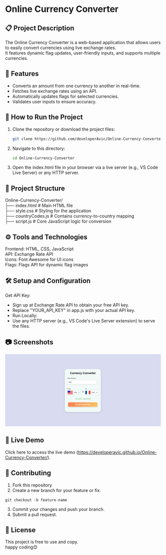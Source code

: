 # Online Currency Converter

## 📋 Project Description

The Online Currency Converter is a web-based application that allows users to easily convert currencies using live exchange rates.<br> It features dynamic flag updates, user-friendly inputs, and supports multiple currencies.

## 🌟 Features

- Converts an amount from one currency to another in real-time.
- Fetches live exchange rates using an API.
- Automatically updates flags for selected currencies.
- Validates user inputs to ensure accuracy.

## 🚀 How to Run the Project

1. Clone the repository or download the project files:
   ```bash
   git clone https://github.com/developerAvic/Online-Currency-Converter.git
   ```
2. Navigate to this directory:
   ```bash
   cd Online-Currency-Converter
   ```
3. Open the index.html file in your browser via a live server (e.g., VS Code Live Server) or any HTTP server.

## 📁 Project Structure
   Online-Currency-Converter/<br>
    ├── index.html # Main HTML file<br>
    ├── style.css # Styling for the application<br>
    ├── countryCodes.js # Contains currency-to-country mapping<br>
    ├── script.js # Core JavaScript logic for conversion<br>

## ⚙️ Tools and Technologies
   Frontend: HTML, CSS, JavaScript<br>
   API: Exchange Rate API<br>
   Icons: Font Awesome for UI icons<br>
   Flags: Flags API for dynamic flag images<br>

## 🛠️ Setup and Configuration
   Get API Key:

   - Sign up at Exchange Rate API to obtain your free API key.
   - Replace "YOUR_API_KEY" in app.js with your actual API key.
   - Run Locally:
   - Use any HTTP server (e.g., VS Code's Live Server extension) to serve the files.

## 📷 Screenshots
   ![could not load image 😥](https://github.com/developerAvic/Online-Currency-Converter/blob/87e4a76e07924b11fd68f553e9e1951a2764bd2f/Screenshot.png)

## 🔗 Live Demo
   Click here to access the live demo (https://developeravic.github.io/Online-Currency-Converter/).


   
## 🤝 Contributing
1. Fork this repository
2. Create a new branch for your feature or fix.

```
git checkout -b feature-name
```
    
3. Commit your changes and push your branch.
4. Submit a pull request.


## 📜 License
 This project is free to use and copy.<br>
    happy coding😊
    
